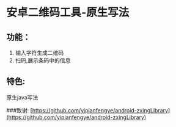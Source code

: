 # 安卓二维码工具-原生写法
## 功能：
1. 输入字符生成二维码
2. 扫码,展示条码中的信息

## 特色:
原生java写法


###致谢:
[https://github.com/yipianfengye/android-zxingLibrary](https://github.com/yipianfengye/android-zxingLibrary)



